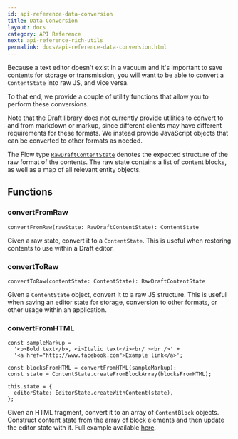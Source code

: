 ```yaml
---
id: api-reference-data-conversion
title: Data Conversion
layout: docs
category: API Reference
next: api-reference-rich-utils
permalink: docs/api-reference-data-conversion.html
---
```


Because a text editor doesn't exist in a vacuum and it's important to save
contents for storage or transmission, you will want to be able to
convert a `ContentState` into raw JS, and vice versa.

To that end, we provide a couple of utility functions that allow you to perform
these conversions.

Note that the Draft library does not currently provide utilities to convert to
and from markdown or markup, since different clients may have different requirements
for these formats. We instead provide JavaScript objects that can be converted
to other formats as needed.

The Flow type [`RawDraftContentState`](https://github.com/facebook/draft-js/blob/master/src/model/encoding/RawDraftContentState.js)
denotes the expected structure of the raw format of the contents. The raw state
contains a list of content blocks, as well as a map of all relevant entity
objects.

## Functions

### convertFromRaw

```
convertFromRaw(rawState: RawDraftContentState): ContentState
```

Given a raw state, convert it to a `ContentState`. This is useful when
restoring contents to use within a Draft editor.

### convertToRaw

```
convertToRaw(contentState: ContentState): RawDraftContentState
```

Given a `ContentState` object, convert it to a raw JS structure. This is useful
when saving an editor state for storage, conversion to other formats, or
other usage within an application.


### convertFromHTML

```
const sampleMarkup =
  '<b>Bold text</b>, <i>Italic text</i><br/ ><br />' +
  '<a href="http://www.facebook.com">Example link</a>';

const blocksFromHTML = convertFromHTML(sampleMarkup);
const state = ContentState.createFromBlockArray(blocksFromHTML);

this.state = {
  editorState: EditorState.createWithContent(state),
};
```

Given an HTML fragment, convert it to an array of `ContentBlock` objects. Construct content state from the array of block elements and then update the editor state with it. Full example available [here](https://github.com/facebook/draft-js/blob/8ac72f723fb2d9102db833a9b060dfd66df65652/examples/draft-0-9-1/convertFromHTML/convert.html).
